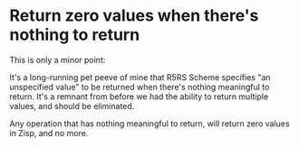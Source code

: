 # Return zero values when there's nothing to return

This is only a minor point:

It's a long-running pet peeve of mine that R5RS Scheme specifies "an
unspecified value" to be returned when there's nothing meaningful to
return.  It's a remnant from before we had the ability to return
multiple values, and should be eliminated.

Any operation that has nothing meaningful to return, will return zero
values in Zisp, and no more.
